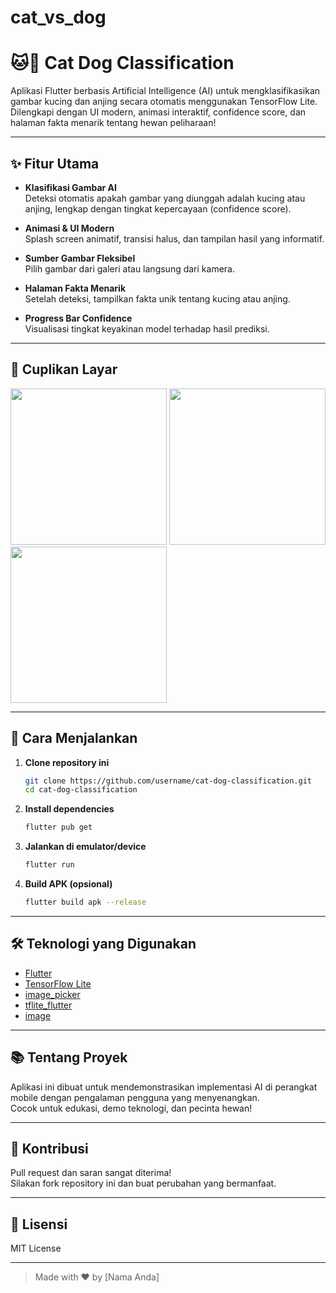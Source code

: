 # cat_vs_dog

# 🐱🐶 Cat Dog Classification

Aplikasi Flutter berbasis Artificial Intelligence (AI) untuk mengklasifikasikan gambar kucing dan anjing secara otomatis menggunakan TensorFlow Lite.  
Dilengkapi dengan UI modern, animasi interaktif, confidence score, dan halaman fakta menarik tentang hewan peliharaan!

---

## ✨ Fitur Utama

- **Klasifikasi Gambar AI**  
  Deteksi otomatis apakah gambar yang diunggah adalah kucing atau anjing, lengkap dengan tingkat kepercayaan (confidence score).

- **Animasi & UI Modern**  
  Splash screen animatif, transisi halus, dan tampilan hasil yang informatif.

- **Sumber Gambar Fleksibel**  
  Pilih gambar dari galeri atau langsung dari kamera.

- **Halaman Fakta Menarik**  
  Setelah deteksi, tampilkan fakta unik tentang kucing atau anjing.

- **Progress Bar Confidence**  
  Visualisasi tingkat keyakinan model terhadap hasil prediksi.

---

## 📸 Cuplikan Layar

<img src="https://user-images.githubusercontent.com/your-screenshot-1.png" width="250"/>
<img src="https://user-images.githubusercontent.com/your-screenshot-2.png" width="250"/>
<img src="https://user-images.githubusercontent.com/your-screenshot-3.png" width="250"/>

---

## 🚀 Cara Menjalankan

1. **Clone repository ini**
    ```bash
    git clone https://github.com/username/cat-dog-classification.git
    cd cat-dog-classification
    ```

2. **Install dependencies**
    ```bash
    flutter pub get
    ```

3. **Jalankan di emulator/device**
    ```bash
    flutter run
    ```

4. **Build APK (opsional)**
    ```bash
    flutter build apk --release
    ```

---

## 🛠️ Teknologi yang Digunakan

- [Flutter](https://flutter.dev/)
- [TensorFlow Lite](https://www.tensorflow.org/lite)
- [image_picker](https://pub.dev/packages/image_picker)
- [tflite_flutter](https://pub.dev/packages/tflite_flutter)
- [image](https://pub.dev/packages/image)

---

## 📚 Tentang Proyek

Aplikasi ini dibuat untuk mendemonstrasikan implementasi AI di perangkat mobile dengan pengalaman pengguna yang menyenangkan.  
Cocok untuk edukasi, demo teknologi, dan pecinta hewan!

---

## 🤝 Kontribusi

Pull request dan saran sangat diterima!  
Silakan fork repository ini dan buat perubahan yang bermanfaat.

---

## 📄 Lisensi

MIT License

---

> Made with ❤️ by [Nama Anda]
